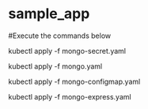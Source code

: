 # sample_app
#Execute the commands below

kubectl apply -f mongo-secret.yaml

kubectl apply -f mongo.yaml

kubectl apply -f mongo-configmap.yaml 

kubectl apply -f mongo-express.yaml
